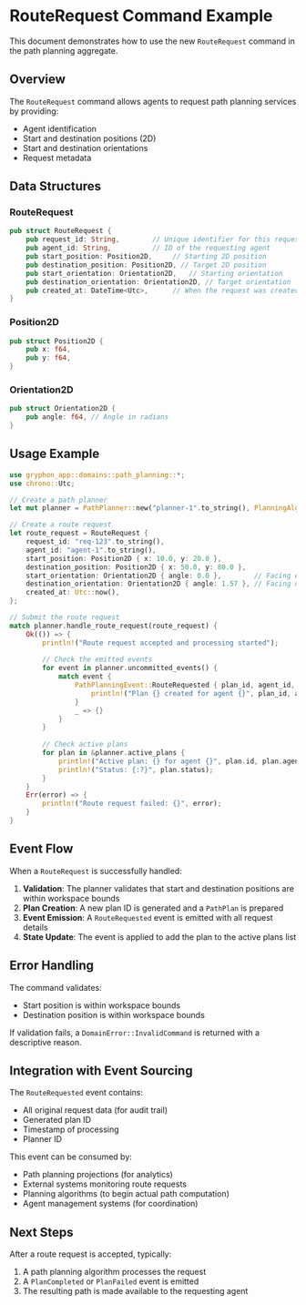 # RouteRequest Command Example

This document demonstrates how to use the new `RouteRequest` command in the path planning aggregate.

## Overview

The `RouteRequest` command allows agents to request path planning services by providing:
- Agent identification
- Start and destination positions (2D)
- Start and destination orientations 
- Request metadata

## Data Structures

### RouteRequest
```rust
pub struct RouteRequest {
    pub request_id: String,        // Unique identifier for this request
    pub agent_id: String,          // ID of the requesting agent
    pub start_position: Position2D,     // Starting 2D position
    pub destination_position: Position2D, // Target 2D position
    pub start_orientation: Orientation2D,   // Starting orientation
    pub destination_orientation: Orientation2D, // Target orientation
    pub created_at: DateTime<Utc>,      // When the request was created
}
```

### Position2D
```rust
pub struct Position2D {
    pub x: f64,
    pub y: f64,
}
```

### Orientation2D
```rust
pub struct Orientation2D {
    pub angle: f64, // Angle in radians
}
```

## Usage Example

```rust
use gryphon_app::domains::path_planning::*;
use chrono::Utc;

// Create a path planner
let mut planner = PathPlanner::new("planner-1".to_string(), PlanningAlgorithm::AStar);

// Create a route request
let route_request = RouteRequest {
    request_id: "req-123".to_string(),
    agent_id: "agent-1".to_string(),
    start_position: Position2D { x: 10.0, y: 20.0 },
    destination_position: Position2D { x: 50.0, y: 80.0 },
    start_orientation: Orientation2D { angle: 0.0 },        // Facing east
    destination_orientation: Orientation2D { angle: 1.57 }, // Facing north (90 degrees)
    created_at: Utc::now(),
};

// Submit the route request
match planner.handle_route_request(route_request) {
    Ok(()) => {
        println!("Route request accepted and processing started");
        
        // Check the emitted events
        for event in planner.uncommitted_events() {
            match event {
                PathPlanningEvent::RouteRequested { plan_id, agent_id, .. } => {
                    println!("Plan {} created for agent {}", plan_id, agent_id);
                }
                _ => {}
            }
        }
        
        // Check active plans
        for plan in &planner.active_plans {
            println!("Active plan: {} for agent {}", plan.id, plan.agent_id);
            println!("Status: {:?}", plan.status);
        }
    }
    Err(error) => {
        println!("Route request failed: {}", error);
    }
}
```

## Event Flow

When a `RouteRequest` is successfully handled:

1. **Validation**: The planner validates that start and destination positions are within workspace bounds
2. **Plan Creation**: A new plan ID is generated and a `PathPlan` is prepared
3. **Event Emission**: A `RouteRequested` event is emitted with all request details
4. **State Update**: The event is applied to add the plan to the active plans list

## Error Handling

The command validates:
- Start position is within workspace bounds
- Destination position is within workspace bounds

If validation fails, a `DomainError::InvalidCommand` is returned with a descriptive reason.

## Integration with Event Sourcing

The `RouteRequested` event contains:
- All original request data (for audit trail)
- Generated plan ID
- Timestamp of processing
- Planner ID

This event can be consumed by:
- Path planning projections (for analytics)
- External systems monitoring route requests
- Planning algorithms (to begin actual path computation)
- Agent management systems (for coordination)

## Next Steps

After a route request is accepted, typically:
1. A path planning algorithm processes the request
2. A `PlanCompleted` or `PlanFailed` event is emitted
3. The resulting path is made available to the requesting agent
